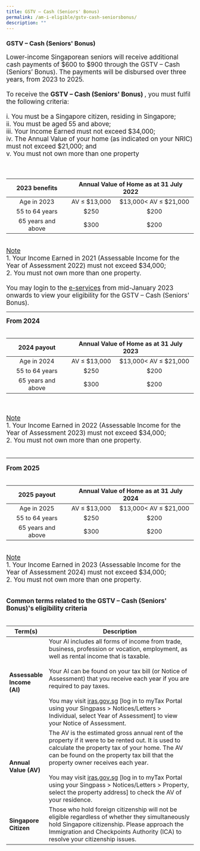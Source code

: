```yaml
---
title: GSTV – Cash (Seniors' Bonus)
permalink: /am-i-eligible/gstv-cash-seniorsbonus/
description: ""
---
```

### GSTV – Cash (Seniors' Bonus) ###
<font style="font-size:17px">Lower-income Singaporean seniors will receive additional cash payments of $600 to $900 through the GSTV – Cash (Seniors’ Bonus). The payments will be disbursed over three years, from 2023 to 2025. <br><br>
<font style="font-size:17px">
	To receive the <b>GSTV – Cash (Seniors' Bonus) </b>, you must fulfil the following criteria:<br><br>
i. You must be a Singapore citizen, residing in Singapore;<br>
ii. You must be aged 55 and above;<br>
iii. Your Income Earned must not exceed $34,000; <br>
iv. The Annual Value of your home (as indicated on your NRIC) 
	must not exceed $21,000; and <br>
v. You must not own more than one property <br><br>
<br>
	<table>
<thead>
  <tr>
   <th style="text-align:center; vertical-align:middle">2023 benefits</th>
		<th colspan="2" style="text-align:center; vertical-align:middle"> Annual Value of Home as at 31 July 2022</th>
  </tr>
</thead>
<tbody>
  <tr>
    <td style="text-align:center; vertical-align:middle">Age in 2023<br></td>
    <td style="text-align:center; vertical-align:middle">AV ≤ $13,000</td>
    <td style="text-align:center; vertical-align:middle">$13,000< AV ≤ $21,000</td>    
	</tr>
	<tr>
    <td style="text-align:center; vertical-align:middle">55 to 64 years<br></td>
    <td style="text-align:center; vertical-align:middle">$250</td>
    <td style="text-align:center; vertical-align:middle">$200</td>
		</tr>
	  <tr>
    <td style="text-align:center; vertical-align:middle">65 years and above<br></td>
    <td style="text-align:center; vertical-align:middle">$300</td>
    <td style="text-align:center; vertical-align:middle">$200</td>
 </tr><tr></tr>
</tbody>
</table>  
<br>
  <u>Note</u><br>
          1. Your Income Earned in 2021 (Assessable Income for the Year of Assessment 2022) must not exceed $34,000;
	<br>2. You must not own more than one property. <br><br>
		You may login to the <a href="https://www.govpayouts.gov.sg/cds/ap/login" class="hyperlink">e-services</a> from mid-January 2023 onwards to view your eligibility for the GSTV – Cash (Seniors' Bonus). <br>
	<hr> <b>From 2024</b><br>
	<br>
<table>
<thead>
  <tr>
   <th style="text-align:center; vertical-align:middle">2024 payout</th>
		<th colspan="2" style="text-align:center; vertical-align:middle"> Annual Value of Home as at 31 July 2023</th>
  </tr>
</thead>
<tbody>
  <tr>
    <td style="text-align:center; vertical-align:middle">Age in 2024<br></td>
    <td style="text-align:center; vertical-align:middle">AV ≤ $13,000</td>
    <td style="text-align:center; vertical-align:middle">$13,000< AV ≤ $21,000</td>    
	</tr>
	<tr>
    <td style="text-align:center; vertical-align:middle">55 to 64 years<br></td>
    <td style="text-align:center; vertical-align:middle">$250</td>
    <td style="text-align:center; vertical-align:middle">$200</td>
		</tr>
	  <tr>
    <td style="text-align:center; vertical-align:middle">65 years and above<br></td>
    <td style="text-align:center; vertical-align:middle">$300</td>
    <td style="text-align:center; vertical-align:middle">$200</td>
 </tr><tr></tr>
</tbody>
</table>  
<br><br>
  <u>Note</u><br>
          1. Your Income Earned in 2022 (Assessable Income for the Year of Assessment 2023) must not exceed $34,000;
	<br>2. You must not own more than one property. <br><br>
		<hr> <b>From 2025</b>
	<br><br>
<table>
<thead>
  <tr>
   <th style="text-align:center; vertical-align:middle">2025 payout</th>
		<th colspan="2" style="text-align:center; vertical-align:middle"> Annual Value of Home as at 31 July 2024</th>
  </tr>
</thead>
<tbody>
  <tr>
    <td style="text-align:center; vertical-align:middle">Age in 2025<br></td>
    <td style="text-align:center; vertical-align:middle">AV ≤ $13,000</td>
    <td style="text-align:center; vertical-align:middle">$13,000< AV ≤ $21,000</td>    
	</tr>
	<tr>
    <td style="text-align:center; vertical-align:middle">55 to 64 years<br></td>
    <td style="text-align:center; vertical-align:middle">$250</td>
    <td style="text-align:center; vertical-align:middle">$200</td>
		</tr>
	  <tr>
    <td style="text-align:center; vertical-align:middle">65 years and above<br></td>
    <td style="text-align:center; vertical-align:middle">$300</td>
    <td style="text-align:center; vertical-align:middle">$200</td>
 </tr><tr></tr>
</tbody>
</table>  
<br>
  <u>Note</u><br>
          1. Your Income Earned in 2023 (Assessable Income for the Year of Assessment 2024) must not exceed $34,000;
	<br>2. You must not own more than one property. <br><br>					

<b>Common terms related to the GSTV – Cash (Seniors' Bonus)'s eligibility criteria</b><br><br>
<table>
<thead>
  <tr>
		<th style="width:20%"><b>Term(s)</b></th>
		<th><b>Description</b></th>
  </tr>
</thead>
<tbody>
  <tr>
		<td><b>Assessable Income (AI)</b></td>
    <td>Your AI includes all forms of income from trade, business,
profession or vocation, employment, as well as rental income that
is taxable.<br><br>
Your AI can be found on your tax bill (or Notice of Assessment)
that you receive each year if you are required to pay taxes.<br><br>
You may visit <a href="https://www.iras.gov.sg/" class="hyperlink">iras.gov.sg</a> [log in to myTax Portal using your
Singpass > Notices/Letters > Individual, select Year of Assessment] to view your Notice of Assessment.<br></td>
  </tr>
  <tr>
		<td><b>Annual Value (AV)</b></td>
    <td>The AV is the estimated gross annual rent of the property if it were to be rented out. It is used to calculate the property tax of your
home. The AV can be found on the property tax bill that the
property owner receives each year. <br><br>
You may visit <a href="https://www.iras.gov.sg/" class="hyperlink">iras.gov.sg</a> [log in to myTax Portal using your
Singpass > Notices/Letters > Property, select the property address]
to check the AV of your residence.</td>
  </tr>
  <tr>
		<td><b>Singapore Citizen</b></td>
    <td>Those who hold foreign citizenship will not be eligible regardless of whether they simultaneously hold Singapore citizenship. Please approach the Immigration and Checkpoints Authority (ICA) to resolve your citizenship issues.</td>
	</tr><tr></tr>
</tbody>
</table>